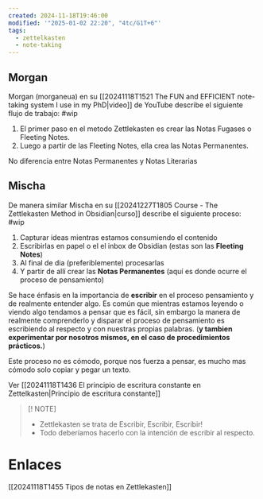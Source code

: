 ```yaml
---
created: 2024-11-18T19:46:00
modified: '"2025-01-02 22:20", "4tc/G1T+6"'
tags:
  - zettelkasten
  - note-taking
---
```


## Morgan
Morgan (morganeua) en su [[20241118T1521 The FUN and EFFICIENT note-taking system I use in my PhD|video]] de YouTube describe el siguiente flujo de trabajo: #wip 

1. El primer paso en el metodo Zettlekasten es crear las Notas Fugases o Fleeting Notes.
2. Luego a partir de las Fleeting Notes, ella crea las Notas Permanentes.

No diferencia entre Notas Permanentes y Notas Literarias

## Mischa
De manera similar Mischa en su [[20241227T1805 Course - The Zettlekasten Method in Obsidian|curso]] describe el siguiente proceso: #wip 

1. Capturar ideas mientras estamos consumiendo el contenido
2. Escribirlas en papel o el el inbox de Obsidian (estas son las **Fleeting Notes**)
3. Al final de dia (preferiblemente) procesarlas
4. Y partir de allí crear las **Notas Permanentes** (aquí es donde ocurre el proceso de pensamiento)

Se hace énfasis en la importancia de **escribir** en el proceso pensamiento y de realmente entender algo. Es común que mientras estamos leyendo o viendo algo tendamos a pensar que es fácil, sin embargo la manera de realmente comprenderlo y disparar el proceso de pensamiento es  escribiendo al respecto y con nuestras propias palabras. (**y tambien experimentar por nosotros mismos, en el caso de procedimientos prácticos.**)

Este proceso no es cómodo, porque nos fuerza a pensar, es mucho mas cómodo solo copiar y pegar un texto.

Ver [[20241118T1436 El principio de escritura constante en Zettelkasten|Principio de escritura constante]]

> [! NOTE]
> - Zettlekasten se trata de Escribir, Escribir, Escribir!
> - Todo deberíamos hacerlo con la intención de escribir al respecto.



# Enlaces
[[20241118T1455 Tipos de notas en Zettlekasten]]








